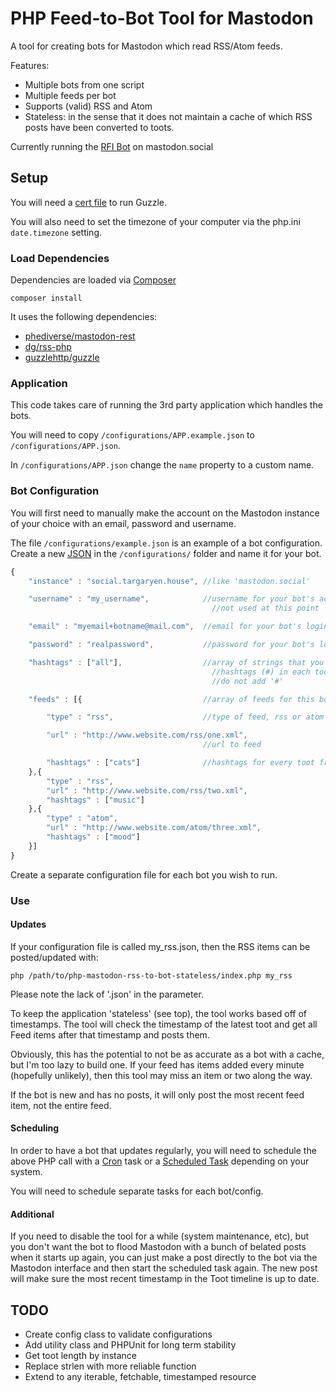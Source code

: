 # PHP Feed-to-Bot Tool for Mastodon

A tool for creating bots for Mastodon which read RSS/Atom feeds.  

Features:
- Multiple bots from one script
- Multiple feeds per bot
- Supports (valid) RSS and Atom
- Stateless: in the sense that it does not maintain a cache of which RSS posts have been converted to toots.

Currently running the [RFI Bot](https://mastodon.social/@rfibot) on mastodon.social

## Setup

You will need a [cert file](https://stackoverflow.com/a/21114601/2329474) to run Guzzle.

You will also need to set the timezone of your computer via the php.ini `date.timezone` setting.

### Load Dependencies
Dependencies are loaded via [Composer](https://getcomposer.org/doc/00-intro.md#installation-linux-unix-osx)

    composer install

It uses the following dependencies:
- [phediverse/mastodon-rest](https://github.com/phediverse/mastodon-rest)
- [dg/rss-php](https://github.com/dg/rss-php)
- [guzzlehttp/guzzle](http://docs.guzzlephp.org/en/stable/#)

### Application

This code takes care of running the 3rd party application which handles the bots.

You will need to copy `/configurations/APP.example.json` to `/configurations/APP.json`.  

In `/configurations/APP.json` change the `name` property to a custom name.

### Bot Configuration

You will first need to manually make the account on the Mastodon instance of your choice with an email, password and username.

The file `/configurations/example.json` is an example of a bot configuration.  Create a new [JSON](https://www.json.org/) in the `/configurations/` folder and name it for your bot.

```javascript
{
	"instance" : "social.targaryen.house", //like 'mastodon.social'

	"username" : "my_username",            //username for your bot's account, not display name
                                             //not used at this point

	"email" : "myemail+botname@mail.com",  //email for your bot's login

	"password" : "realpassword",           //password for your bot's login

	"hashtags" : ["all"],                  //array of strings that you want as 
                                             //hashtags (#) in each toot
                                             //do not add '#'

	"feeds" : [{                           //array of feeds for this bot

		"type" : "rss",                    //type of feed, rss or atom

		"url" : "http://www.website.com/rss/one.xml",
                                           //url to feed

		"hashtags" : ["cats"]              //hashtags for every toot from this feed
	},{
		"type" : "rss",
		"url" : "http://www.website.com/rss/two.xml",
		"hashtags" : ["music"]
	},{
		"type" : "atom",
		"url" : "http://www.website.com/atom/three.xml",
		"hashtags" : ["mood"]
	}]
}
```

Create a separate configuration file for each bot you wish to run.

### Use

#### Updates

If your configuration file is called my_rss.json, then the RSS items can be posted/updated with:

    php /path/to/php-mastodon-rss-to-bot-stateless/index.php my_rss

Please note the lack of '.json' in the parameter.

To keep the application 'stateless' (see top), the tool works based off of timestamps.  The tool will check the timestamp of the latest toot and get all Feed items after that timestamp and posts them.

Obviously, this has the potential to not be as accurate as a bot with a cache, but I'm too lazy to build one.  If your feed has items added every minute (hopefully unlikely), then this tool may miss an item or two along the way.

If the bot is new and has no posts, it will only post the most recent feed item, not the entire feed.

#### Scheduling

In order to have a bot that updates regularly, you will need to schedule the above PHP call with a [Cron](https://en.wikipedia.org/wiki/Cron) task or a [Scheduled Task](https://en.wikipedia.org/wiki/Windows_Task_Scheduler) depending on your system.

You will need to schedule separate tasks for each bot/config.

#### Additional

If you need to disable the tool for a while (system maintenance, etc), but you don't want the bot to flood Mastodon with a bunch of belated posts when it starts up again, you can just make a post directly to the bot via the Mastodon interface and then start the scheduled task again.  The new post will make sure the most recent timestamp in the Toot timeline is up to date.

## TODO

- Create config class to validate configurations
- Add utility class and PHPUnit for long term stability
- Get toot length by instance
- Replace strlen with more reliable function
- Extend to any iterable, fetchable, timestamped resource